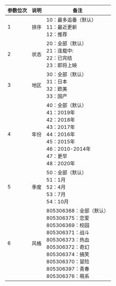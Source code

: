 | 参数位次 | 说明 | 备注                                                         |
| -------- | ---- | ------------------------------------------------------------ |
| 1        | 排序 | 10：最多追番（默认）<br />11：最近更新<br />12：推荐         |
| 2        | 状态 | 20：全部（默认）<br />21：连载中:<br />22：已完结<br />23：即将上映 |
| 3        | 地区 | 30：全部（默认）<br />31：日本<br />32：欧美<br />33：国产   |
| 4        | 年份 | 40：全部（默认）<br />41：2019年<br />42：2018年<br />43：2017年<br />44：2016年<br />45：2015年<br />46：2010-2014年<br />47：更早<br />48：2020年 |
| 5        | 季度 | 50：全部（默认）<br />51：1月<br />52：4月<br />53：7月<br />54：10月 |
| 6        | 风格 | 805306368：全部（默认）<br />805306375：恋爱<br />805306369：校园<br />805306371：战斗<br />805306373：热血<br />805306372：奇幻<br />805306374：搞笑<br />805306370：冒险<br />805306397：青春<br />805306376：萌系 |

